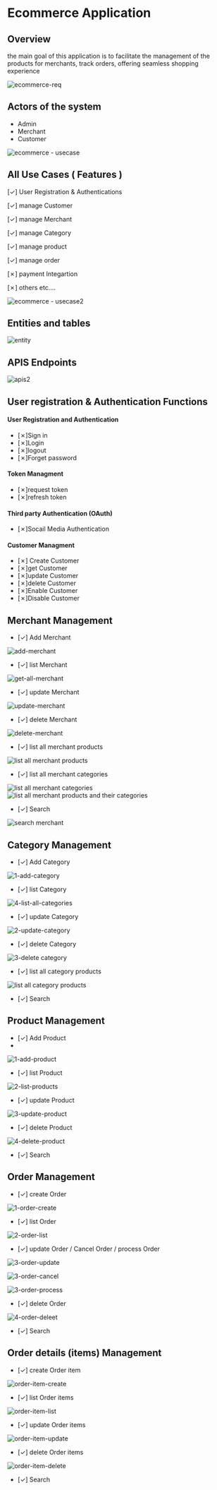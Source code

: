 
# Ecommerce Application

## Overview
the main goal of this application is to facilitate  the management of 
the products for merchants, track orders, offering seamless shopping experience

![ecommerce-req](https://github.com/user-attachments/assets/23aa8e0a-b9c5-4b68-a23f-555a2ba431c4)


## 
## Actors of the system
* Admin
* Merchant
* Customer

![ecommerce - usecase](https://github.com/user-attachments/assets/0cdb9148-e2c9-46ae-a5e2-aea404ff1908)


## All Use Cases ( Features )

  [&check;]  User Registration & Authentications

  [&check;] manage Customer

  [&check;] manage Merchant

  [&check;] manage Category

  [&check;] manage product

  [&check;] manage order

  [&cross;] payment Integartion

  [&cross;] others etc....

![ecommerce - usecase2](https://github.com/user-attachments/assets/e82d6a98-4a35-4ce5-9681-e5b9d34c81c0)




## 
## Entities and tables
![entity](https://github.com/user-attachments/assets/c0c030b8-8e90-4bb0-bb7d-7c876a5c6d91)

## 
## APIS Endpoints
![apis2](https://github.com/user-attachments/assets/931e6e03-d7b7-4d26-a6f0-4059312f3f21)


## User registration & Authentication Functions

#### User Registration and Authentication

-   [&cross;]Sign in
-   [&cross;]Login
-   [&cross;]logout
-   [&cross;]Forget password

#### Token Managment

-    [&cross;]request token
-    [&cross;]refresh token

#### Third party Authentication (OAuth)

-   [&cross;]Socail Media Authentication

#### Customer Managment

-  [&cross;] Create Customer
-   [&cross;]get Customer
-   [&cross;]update Customer
-   [&cross;]delete Customer
-   [&cross;]Enable Customer
-   [&cross;]Disable Customer


## Merchant Management

-   [&check;] Add Merchant
  
![add-merchant](https://github.com/user-attachments/assets/75780979-0eda-43ce-b5ba-f08dcaf53724)

-   [&check;] list Merchant

![get-all-merchant](https://github.com/user-attachments/assets/b85bd0fa-30e0-4cfa-8fe1-d3e3df337097)

-   [&check;] update Merchant

![update-merchant](https://github.com/user-attachments/assets/221d58ed-1d18-4dd1-a2cc-041cc03d1f00)


-   [&check;] delete Merchant

![delete-merchant](https://github.com/user-attachments/assets/d3dab8c1-85fb-4918-a71a-14f5166681fd)

-   [&check;] list all merchant products

![list all merchant products](https://github.com/user-attachments/assets/267d3e5b-9026-4dd0-aecb-c112dc7c6d82)


-   [&check;] list all merchant categories

![list all merchant categories](https://github.com/user-attachments/assets/18661016-cbd1-4399-b8de-ec8a1996d132)
![list all merchant products and their categories](https://github.com/user-attachments/assets/13f9dfb2-e495-4357-bac3-2d1f70b1ceaf)


-   [&check;] Search 

![search merchant](https://github.com/user-attachments/assets/db22ab07-d220-47d3-afb4-a8fc2c13d9ad)


## Category Management

-   [&check;] Add Category

![1-add-category](https://github.com/user-attachments/assets/22193da5-a015-4fbe-9062-d031ce34ab1e)


-   [&check;] list Category

![4-list-all-categories](https://github.com/user-attachments/assets/fbeb5b03-27e4-4648-bcb6-b2747f313328)


-   [&check;] update Category

![2-update-category](https://github.com/user-attachments/assets/a9470a94-59cb-4126-a09a-b582ef667344)


-   [&check;] delete Category

![3-delete category](https://github.com/user-attachments/assets/8cbd3184-855e-4dbc-801e-3cf880c2a234)


-   [&check;] list all category products

![list all category products](https://github.com/user-attachments/assets/48e9af74-de4c-4792-b343-3572d01ccd6b)

 

-   [&check;] Search
  
## Product Management

-   [&check;] Add Product
-   
![1-add-product](https://github.com/user-attachments/assets/359655c3-3491-4f43-9845-d51a576727e4)

-   [&check;] list Product

![2-list-products](https://github.com/user-attachments/assets/0267d15d-8f7a-4a29-8561-bd728c7b6902)

-   [&check;] update Product

![3-update-product](https://github.com/user-attachments/assets/df0f659f-ce6b-4249-bb63-e5b95d484224)


-   [&check;] delete Product

![4-delete-product](https://github.com/user-attachments/assets/edc1d433-02fb-4e22-9000-4777104fa6b8)


-   [&check;] Search 


## Order Management

-   [&check;] create Order

![1-order-create](https://github.com/user-attachments/assets/d64f78d8-9c91-40a6-84d2-751a9cf04a7e)


-   [&check;] list Order

![2-order-list](https://github.com/user-attachments/assets/d3b00df0-bdb6-450d-abec-134fe4c8037b)


-   [&check;] update Order / Cancel Order / process Order

![3-order-update](https://github.com/user-attachments/assets/09b22ff3-d51a-4aa6-afa1-605bc94eacc9)

![3-order-cancel](https://github.com/user-attachments/assets/6bda7ef8-c580-46c2-ad18-e14ff5c33edd)

![3-order-process](https://github.com/user-attachments/assets/c459e345-8703-4c57-9d4f-e6d9835eecbb)


-   [&check;] delete Order

![4-order-deleet](https://github.com/user-attachments/assets/62cf1968-0595-42ae-8f0d-82581ad3172b)


-   [&check;] Search
  



## Order details (items) Management

-   [&check;] create Order item

![order-item-create](https://github.com/user-attachments/assets/81c56f34-8e17-46c2-9102-47b6f31105d3)


-   [&check;] list Order items

![order-item-list](https://github.com/user-attachments/assets/02ab389a-e197-456c-bbb0-ec404200a303)


-   [&check;] update Order items

![order-item-update](https://github.com/user-attachments/assets/f8402835-781a-40ca-8b53-1239e0680c2c)


-   [&check;] delete Order items

![order-item-delete](https://github.com/user-attachments/assets/105507eb-5894-46a8-a6e2-d54281940a7a)


-   [&check;] Search



